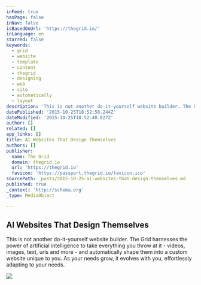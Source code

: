 ```yaml
---
inFeed: true
hasPage: false
inNav: false
isBasedOnUrl: 'https://thegrid.io/'
inLanguage: en
starred: false
keywords:
  - grid
  - website
  - template
  - content
  - thegrid
  - designing
  - web
  - site
  - automatically
  - layout
description: 'This is not another do-it-yourself website builder. The Grid harnesses the power of artificial intelligence to take everything you throw at it - videos, images, text, urls and more - and automatically shape them into a custom website unique to you. As your needs grow, it evolves with you, effortlessly adapting to your needs.'
datePublished: '2015-10-25T18:52:58.244Z'
dateModified: '2015-10-25T18:52:48.827Z'
author: []
related: []
app_links: []
title: AI Websites That Design Themselves
authors: []
publisher:
  name: The Grid
  domain: thegrid.io
  url: 'https://thegrid.io'
  favicon: 'https://passport.thegrid.io/favicon.ico'
sourcePath: _posts/2015-10-25-ai-websites-that-design-themselves.md
published: true
_context: 'http://schema.org'
_type: MediaObject

---
```

<article style=""><h1>AI Websites That Design Themselves</h1><p>This is not another do-it-yourself website builder. The Grid harnesses the power of artificial intelligence to take everything you throw at it - videos, images, text, urls and more - and automatically shape them into a custom website unique to you. As your needs grow, it evolves with you, effortlessly adapting to your needs.</p><img src="http://s3-us-west-2.amazonaws.com/cdn.thegrid.io/assets/images/purus-fb.png" /></article>